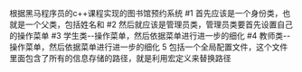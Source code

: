 
根据黑马程序员的c++课程实现的图书馆预约系统
#1 首先应该是一个身份类，也就是一个父类，包括姓名和
#2 然后就应该是管理员类，管理员类要首先设置自己的操作菜单
#3 学生类--操作菜单，然后依据菜单进行进一步的细化
#4 教师类--操作菜单，然后依据菜单进行进一步的细化
5 包括一个全局配置文件，这个文件里面包含了所有的信息存储的路径，就是利用宏定义来替换路径
